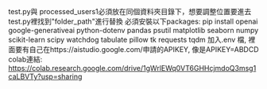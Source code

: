 test.py與 processed_users1必須放在同個資料夾目錄下，想要調整位置要進去test.py裡找到"folder_path"進行替換
必須安裝以下packages: pip install openai google-generativeai python-dotenv pandas psutil matplotlib seaborn numpy scikit-learn scipy watchdog tabulate pillow tk requests tqdm
加入.env 檔, 裡面要有自己在https://aistudio.google.com/申請的APIKEY, 像是APIKEY=ABDCD
colab連結: https://colab.research.google.com/drive/1gWrlEWq0VT6GHHcjmdoQ3msg1caLBVTy?usp=sharing
